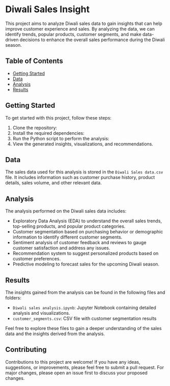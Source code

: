 # Diwali Sales Insight

This project aims to analyze Diwali sales data to gain insights that can help improve customer experience and sales. By analyzing the data, we can identify trends, popular products, customer segments, and make data-driven decisions to enhance the overall sales performance during the Diwali season.

## Table of Contents

- [Getting Started](#getting-started)
- [Data](#data)
- [Analysis](#analysis)
- [Results](#results)


## Getting Started

To get started with this project, follow these steps:

1. Clone the repository: 
2. Install the required dependencies:
3. Run the Python script to perform the analysis:
4. View the generated insights, visualizations, and recommendations.

## Data

The sales data used for this analysis is stored in the `Diwali Sales data.csv` file. It includes information such as customer purchase history, product details, sales volume, and other relevant data.

## Analysis

The analysis performed on the Diwali sales data includes:

- Exploratory Data Analysis (EDA) to understand the overall sales trends, top-selling products, and popular product categories.
- Customer segmentation based on purchasing behavior or demographic information to identify different customer segments.
- Sentiment analysis of customer feedback and reviews to gauge customer satisfaction and address any issues.
- Recommendation system to suggest personalized products based on customer preferences.
- Predictive modeling to forecast sales for the upcoming Diwali season.

## Results

The insights gained from the analysis can be found in the following files and folders:

- `Diwali sales analysis.ipynb`: Jupyter Notebook containing detailed analysis and visualizations.
- `customer_segments.csv`: CSV file with customer segmentation results

Feel free to explore these files to gain a deeper understanding of the sales data and the insights derived from the analysis.

## Contributing

Contributions to this project are welcome! If you have any ideas, suggestions, or improvements, please feel free to submit a pull request. For major changes, please open an issue first to discuss your proposed changes.





